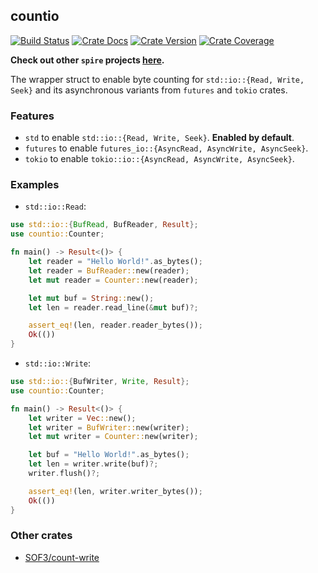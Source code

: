 ## countio

[![Build Status][action-badge]][action-url]
[![Crate Docs][docs-badge]][docs-url]
[![Crate Version][crates-badge]][crates-url]
[![Crate Coverage][coverage-badge]][coverage-url]

**Check out other `spire` projects [here](https://github.com/spire-rs).**

[action-badge]: https://img.shields.io/github/actions/workflow/status/spire-rs/countio/build.yaml?branch=main&label=build&logo=github&style=flat-square
[action-url]: https://github.com/spire-rs/countio/actions/workflows/build.yaml
[crates-badge]: https://img.shields.io/crates/v/countio.svg?logo=rust&style=flat-square
[crates-url]: https://crates.io/crates/countio
[docs-badge]: https://img.shields.io/docsrs/countio?logo=Docs.rs&style=flat-square
[docs-url]: http://docs.rs/countio
[coverage-badge]: https://img.shields.io/codecov/c/github/spire-rs/countio?logo=codecov&logoColor=white&style=flat-square
[coverage-url]: https://app.codecov.io/gh/spire-rs/countio

The wrapper struct to enable byte counting for `std::io::{Read, Write, Seek}`
and its asynchronous variants from `futures` and `tokio` crates.

### Features

- `std` to enable `std::io::{Read, Write, Seek}`. **Enabled by default**.
- `futures` to enable `futures_io::{AsyncRead, AsyncWrite, AsyncSeek}`.
- `tokio` to enable `tokio::io::{AsyncRead, AsyncWrite, AsyncSeek}`.

### Examples

- `std::io::Read`:

```rust
use std::io::{BufRead, BufReader, Result};
use countio::Counter;

fn main() -> Result<()> {
    let reader = "Hello World!".as_bytes();
    let reader = BufReader::new(reader);
    let mut reader = Counter::new(reader);

    let mut buf = String::new();
    let len = reader.read_line(&mut buf)?;

    assert_eq!(len, reader.reader_bytes());
    Ok(())
}
```

- `std::io::Write`:

```rust
use std::io::{BufWriter, Write, Result};
use countio::Counter;

fn main() -> Result<()> {
    let writer = Vec::new();
    let writer = BufWriter::new(writer);
    let mut writer = Counter::new(writer);

    let buf = "Hello World!".as_bytes();
    let len = writer.write(buf)?;
    writer.flush()?;

    assert_eq!(len, writer.writer_bytes());
    Ok(())
}
```

### Other crates

- [SOF3/count-write](https://crates.io/crates/count-write)
